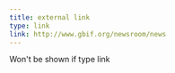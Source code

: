 ```yaml
---
title: external link
type: link
link: http://www.gbif.org/newsroom/news
---
```


Won't be shown if type link